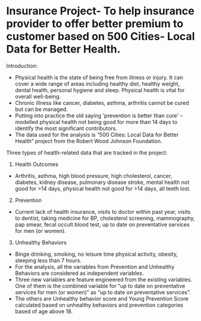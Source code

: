 # Insurance Project- To help insurance provider to offer better premium to customer based on 500 Cities- Local Data for Better Health.

Introduction:
* Physical health is the state of being free from illness or injury. It can cover a wide range of areas including healthy diet, 
  healthy weight, dental health, personal hygiene and sleep. Physical health is vital for overall well-being. 
* Chronic illness like cancer, diabetes, asthma, arthritis cannot be cured but can be managed. 
* Putting into practice the old saying 'prevention is better than cure' – modelled physical health not being good 
  for more than 14 days to identify the most significant contributors. 
* The data used for the analysis is “500 Cities: Local Data for Better Health” project from the Robert Wood Johnson Foundation. 

Three types of health-related data that are tracked in the project:

1.	Health Outcomes 
  * Arthritis, asthma, high blood pressure, high cholesterol, cancer, diabetes, kidney disease, pulmonary disease stroke, mental health 
    not good for >14 days, physical health not good for >14 days, all teeth lost.
2.	Prevention 
  * Current lack of health insurance, visits to doctor within past year, visits to dentist, taking medicine for BP, 
    cholesterol screening, mammography, pap smear, fecal occult blood test, up to date on preventative services for men (or women).
3.	Unhealthy Behaviors 
  * Binge drinking, smoking, no leisure time physical activity, obesity, sleeping less than 7 hours.
  * For the analysis, all the variables from Prevention and Unhealthy Behaviors are considered as independent variables. 
  * Three new variables are feature engineered from the existing variables. One of them is the combined variable for 
    “up to date on preventative services for men (or women)” as “up to date on preventative services”. 
  * The others are Unhealthy behavior score and Young Prevention Score calculated based on unhealthy behaviors and 
    prevention categories based of age above 18.

